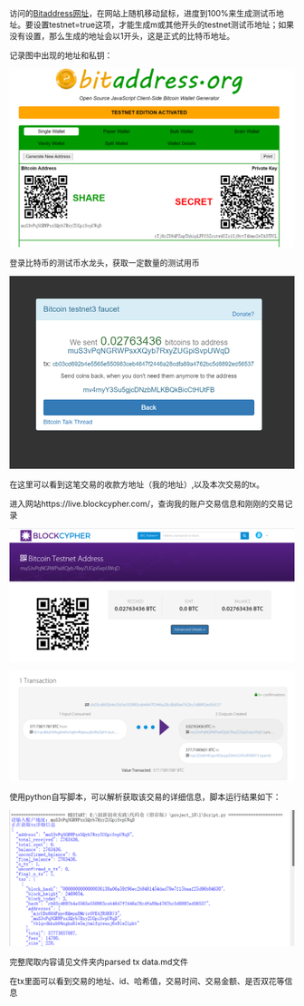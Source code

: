 访问的[Bitaddress网址](https://www.bitaddress.org/bitaddress.org-v3.3.0-SHA256-dec17c07685e1870960903d8f58090475b25af946fe95a734f88408cef4aa194.html?testnet=true)，在网站上随机移动鼠标，进度到100%来生成测试币地址。要设置testnet=true这项，才能生成m或其他开头的testnet测试币地址；如果没有设置，那么生成的地址会以1开头，这是正式的比特币地址。

记录图中出现的地址和私钥：

![Alt text](https://github.com/happyhippo111/No.61-/blob/main/project_18/%E6%B5%8B%E8%AF%95%E7%89%88%E5%9C%B0%E5%9D%80.png)

登录比特币的测试币水龙头，获取一定数量的测试用币

![Alt text](https://github.com/happyhippo111/No.61-/blob/main/project_18/%E8%8E%B7%E5%8F%96%E6%B5%8B%E8%AF%95%E5%B8%81.png)

在这里可以看到这笔交易的收款方地址（我的地址）,以及本次交易的tx。

进入网站https://live.blockcypher.com/，查询我的账户交易信息和刚刚的交易记录

![Alt text](https://github.com/happyhippo111/No.61-/blob/main/project_18/%E8%B4%A6%E6%88%B7%E8%AE%B0%E5%BD%95.png)

![Alt text](https://github.com/happyhippo111/No.61-/blob/main/project_18/%E4%BA%A4%E6%98%93%E4%BF%A1%E6%81%AF.png)

使用python自写脚本，可以解析获取该交易的详细信息，脚本运行结果如下：

![Alt text](https://github.com/happyhippo111/No.61-/blob/main/project_18/%E8%84%9A%E6%9C%AC%E8%BF%90%E8%A1%8C%E7%BB%93%E6%9E%9C.png)

完整爬取内容请见文件夹内parsed tx data.md文件

在tx里面可以看到交易的地址、id、哈希值，交易时间、交易金额、是否双花等信息







